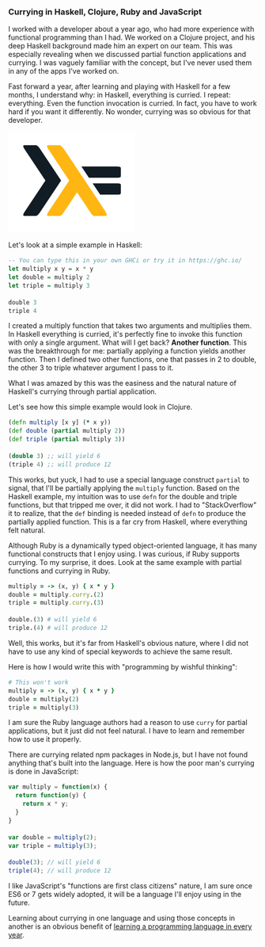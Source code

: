 ### Currying in Haskell, Clojure, Ruby and JavaScript

I worked with a developer about a year ago, who had more experience with functional programming than I had. We worked on a Clojure project, and his deep Haskell background made him an expert on our team. This was especially revealing when we discussed partial function applications and currying. I was vaguely familiar with the concept, but I've never used them in any of the apps I've worked on.

Fast forward a year, after learning and playing with Haskell for a few months, I understand why: in Haskell, everything is curried. I repeat: everything. Even the function invocation is curried. In fact, you have to work hard if you want it differently. No wonder, currying was so obvious for that developer.

![haskell-logo](/resources/2016/05/haskell.png)

Let's look at a simple example in Haskell:

```haskell
-- You can type this in your own GHCi or try it in https://ghc.io/
let multiply x y = x * y
let double = multiply 2
let triple = multiply 3

double 3
triple 4
```

I created a multiply function that takes two arguments and multiplies them. In Haskell everything is curried, it's perfectly fine to invoke this function with only a single argument. What will I get back? **Another function**. This was the breakthrough for me: partially applying a function yields another function. Then I defined two other functions, one that passes in 2 to double, the other 3 to triple whatever argument I pass to it.

What I was amazed by this was the easiness and the natural nature of Haskell's currying through partial application.

Let's see how this simple example would look in Clojure.

```clojure
(defn multiply [x y] (* x y))
(def double (partial multiply 2))
(def triple (partial multiply 3))

(double 3) ;; will yield 6
(triple 4) ;; will produce 12
```

This works, but yuck, I had to use a special language construct `partial` to signal, that I'll be partially applying the `multiply` function. Based on the Haskell example, my intuition was to use `defn` for the double and triple functions, but that tripped me over, it did not work. I had to "StackOverflow" it to realize, that the `def` binding is needed instead of `defn` to produce the partially applied function. This is a far cry from Haskell, where everything felt natural.

Although Ruby is a dynamically typed object-oriented language, it has many functional constructs that I enjoy using. I was curious, if Ruby supports currying. To my surprise, it does. Look at the same example with partial functions and currying in Ruby.

```ruby
multiply = -> (x, y) { x * y }
double = multiply.curry.(2)
triple = multiply.curry.(3)

double.(3) # will yield 6
triple.(4) # will produce 12
```
Well, this works, but it's far from Haskell's obvious nature, where I did not have to use any kind of special keywords to achieve the same result.

Here is how I would write this with "programming by wishful thinking":

```ruby
# This won't work
multiply = -> (x, y) { x * y }
double = multiply(2)
triple = multiply(3)
```

I am sure the Ruby language authors had a reason to use `curry` for partial applications, but it just did not feel natural. I have to learn and remember how to use it properly.

There are currying related npm packages in Node.js, but I have not found anything that's built into the language. Here is how the poor man's currying is done in JavaScript:

```javascript
var multiply = function(x) {
  return function(y) {
    return x * y;
  }
}

var double = multiply(2);
var triple = multiply(3);

double(3); // will yield 6
triple(4); // will produce 12
```
I like JavaScript's "functions are first class citizens" nature, I am sure once ES6 or 7 gets widely adopted, it will be a language I'll enjoy using in the future.

Learning about currying in one language and using those concepts in another is an obvious benefit of [learning a programming language in every year](https://pragprog.com/book/tpp/the-pragmatic-programmer).

